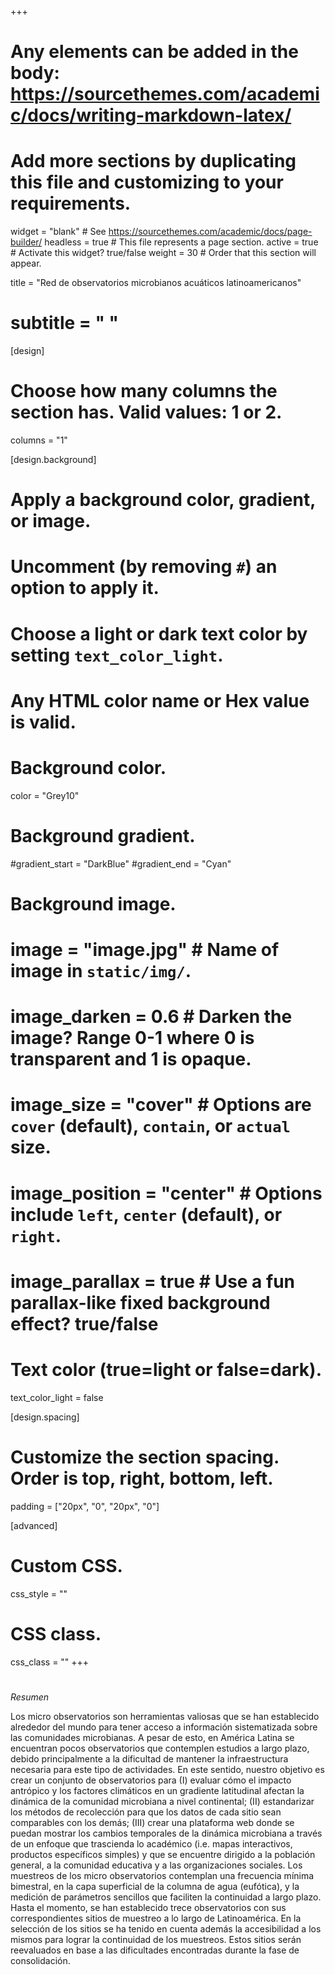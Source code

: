 +++
# Any elements can be added in the body: https://sourcethemes.com/academic/docs/writing-markdown-latex/
# Add more sections by duplicating this file and customizing to your requirements.

widget = "blank"  # See https://sourcethemes.com/academic/docs/page-builder/
headless = true # This file represents a page section.
active = true  # Activate this widget? true/false
weight = 30 # Order that this section will appear.


title = "Red de observatorios microbianos acuáticos latinoamericanos"
# subtitle = " "

[design]
  # Choose how many columns the section has. Valid values: 1 or 2.
  columns = "1"

[design.background]
  # Apply a background color, gradient, or image.
  #   Uncomment (by removing `#`) an option to apply it.
  #   Choose a light or dark text color by setting `text_color_light`.
  #   Any HTML color name or Hex value is valid.

  # Background color.
   color = "Grey10"
  
  # Background gradient.
  #gradient_start = "DarkBlue"
  #gradient_end = "Cyan"
  
  # Background image.
  # image = "image.jpg"  # Name of image in `static/img/`.
  # image_darken = 0.6  # Darken the image? Range 0-1 where 0 is transparent and 1 is opaque.
  # image_size = "cover"  #  Options are `cover` (default), `contain`, or `actual` size.
  # image_position = "center"  # Options include `left`, `center` (default), or `right`.
  # image_parallax = true  # Use a fun parallax-like fixed background effect? true/false
  
  # Text color (true=light or false=dark).
  text_color_light = false

[design.spacing]
  # Customize the section spacing. Order is top, right, bottom, left.
  padding = ["20px", "0", "20px", "0"]

[advanced]
 # Custom CSS. 
 css_style = ""
 
 # CSS class.
 css_class = ""
+++
#
*Resumen*

Los micro observatorios son herramientas valiosas que se han establecido alrededor del mundo para tener acceso a información sistematizada sobre las comunidades microbianas. A pesar de esto, en América Latina se encuentran pocos observatorios que contemplen estudios a largo plazo, debido principalmente a la dificultad de mantener la infraestructura necesaria para este tipo de actividades. En este sentido, nuestro objetivo es crear un conjunto de observatorios para (I) evaluar cómo el impacto antrópico y los factores climáticos en un gradiente latitudinal afectan la dinámica de la comunidad microbiana a nivel continental; (II) estandarizar los métodos de recolección para que los datos de cada sitio sean comparables con los demás; (III) crear una plataforma web donde se puedan mostrar los cambios temporales de la dinámica microbiana a través de un enfoque que trascienda lo académico (i.e. mapas interactivos, productos específicos simples) y que se encuentre dirigido a la población general, a la comunidad educativa y a las organizaciones sociales. Los muestreos de los micro observatorios contemplan una frecuencia mínima bimestral, en la capa superficial de la columna de agua (eufótica), y la medición de parámetros sencillos que faciliten la continuidad a largo plazo. Hasta el momento, se han establecido trece observatorios con sus correspondientes sitios de muestreo a lo largo de Latinoamérica. En la selección de los sitios se ha tenido en cuenta además la accesibilidad a los mismos para lograr la continuidad de los muestreos. Estos sitios serán reevaluados en base a las dificultades encontradas durante la fase de consolidación.